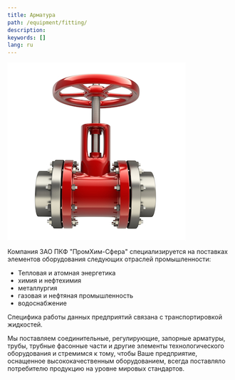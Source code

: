 ```yaml
---
title: Арматура
path: /equipment/fitting/
description:
keywords: []
lang: ru
---
```


![Арматура](./valve-01.jpg)

Компания ЗАО ПКФ "ПромХим-Сфера" специализируется на поставках
элементов оборудования следующих отраслей промышленности:
* Тепловая и атомная энергетика
* химия и нефтехимия
* металлургия
* газовая и нефтяная промышленность
* водоснабжение

Специфика работы данных предприятий связана с транспортировкой
жидкостей.

Мы поставляем соединительные, регулирующие, запорные арматуры, трубы,
трубные фасонные части и другие элементы технологического оборудования и
стремимся к тому, чтобы Ваше предприятие, оснащенное высококачественным
оборудованием, всегда поставляло потребителю продукцию на уровне мировых
стандартов.
